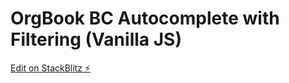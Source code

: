 # OrgBook BC Autocomplete with Filtering (Vanilla JS)

[Edit on StackBlitz ⚡️](https://stackblitz.com/edit/bootstrap-5-wz2gyi)

